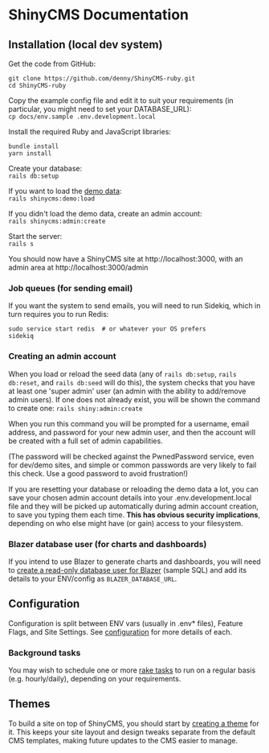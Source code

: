 # ShinyCMS Documentation

## Installation (local dev system)

Get the code from GitHub:  
```
git clone https://github.com/denny/ShinyCMS-ruby.git
cd ShinyCMS-ruby
```

Copy the example config file and edit it to suit your requirements (in particular, you might need to set your DATABASE_URL):  
`cp docs/env.sample .env.development.local`

Install the required Ruby and JavaScript libraries:  
```
bundle install
yarn install
```

Create your database:  
`rails db:setup`

If you want to load the [demo data](demo-site.md):  
`rails shinycms:demo:load`

If you didn't load the demo data, create an admin account:  
`rails shinycms:admin:create`

Start the server:  
`rails s`

You should now have a ShinyCMS site at http://localhost:3000, with an admin area at http://localhost:3000/admin

### Job queues (for sending email)

If you want the system to send emails, you will need to run Sidekiq, which in turn requires you to run Redis:  
```
sudo service start redis  # or whatever your OS prefers
sidekiq
```

### Creating an admin account

When you load or reload the seed data (any of `rails db:setup`, `rails db:reset`, and `rails db:seed` will do this), the system checks that you have at least one 'super admin' user (an admin with the ability to add/remove admin users). If one does not already exist, you will be shown the command to create one: `rails shiny:admin:create`

When you run this command you will be prompted for a username, email address, and password for your new admin user, and then the account will be created with a full set of admin capabilities.

(The password will be checked against the PwnedPassword service, even for dev/demo sites, and simple or common passwords are very likely to fail this check. Use a good password to avoid frustration!)

If you are resetting your database or reloading the demo data a lot, you can save your chosen admin account details into your .env.development.local file and they will be picked up automatically during admin account creation, to save you typing them each time. **This has obvious security implications**, depending on who else might have (or gain) access to your filesystem.

### Blazer database user (for charts and dashboards)

If you intend to use Blazer to generate charts and dashboards, you will need to [create a read-only database user for Blazer](create-blazer-db-user.sql) (sample SQL) and add its details to your ENV/config as `BLAZER_DATABASE_URL`.


## Configuration

Configuration is split between ENV vars (usually in .env* files), Feature Flags, and Site Settings. See [configuration](Configuration.md) for more details of each.

### Background tasks

You may wish to schedule one or more [rake tasks](rake-tasks.md) to run on a regular basis (e.g. hourly/daily), depending on your requirements.


## Themes

To build a site on top of ShinyCMS, you should start by [creating a theme](Themes.md) for it. This keeps your site layout and design tweaks separate from the default CMS templates, making future updates to the CMS easier to manage.
